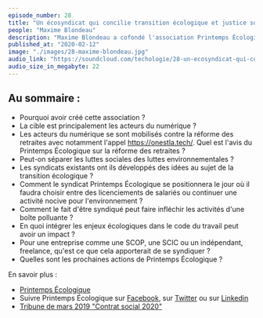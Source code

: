 ```yaml
---
episode_number: 28
title: "Un écosyndicat qui concilie transition écologique et justice sociale"
people: "Maxime Blondeau"
description: "Maxime Blondeau a cofondé l'association Printemps Écologique dont le but est de construire le premier écosyndicat de l'histoire et accélérer la transition écologique par la négociation collective."
published_at: "2020-02-12"
image: "./images/28-maxime-blondeau.jpg"
audio_link: "https://soundcloud.com/techologie/28-un-ecosyndicat-qui-concilie-transition-ecologique-et-justice-sociale"
audio_size_in_megabyte: 22
---
```


## Au sommaire :

* Pourquoi avoir créé cette association ?
* La cible est principalement les acteurs du numérique ?
* Les acteurs du numérique se sont mobilisés contre la réforme des retraites avec notamment l'appel https://onestla.tech/. Quel est l'avis du Printemps Écologique sur la réforme des retraites ?
* Peut-on séparer les luttes sociales des luttes environnementales ?
* Les syndicats existants ont ils développés des idées au sujet de la transition écologique ?
* Comment le syndicat Printemps Écologique se positionnera le jour où il faudra choisir entre des licenciements de salariés ou continuer une activité nocive pour l'environnement ?
* Comment le fait d'être syndiqué peut faire infléchir les activités d'une boîte polluante ?
* En quoi intégrer les enjeux écologiques dans le code du travail peut avoir un impact ?
* Pour une entreprise comme une SCOP, une SCIC ou un indépendant, freelance, qu'est ce que cela apporterait de se syndiquer ?
* Quelles sont les prochaines actions de Printemps Écologique ?

<div class="block">

En savoir plus :

* [Printemps Écologique](https://www.printemps-ecologique.fr) 
* Suivre Printemps Écologique sur [Facebook](https://www.facebook.com/ecosyndicat), sur [Twitter](https://www.twitter.com/ecosyndicat) ou sur [Linkedin](https://www.linkedin.com/company/37387288)
* [Tribune de mars 2019 "Contrat social 2020"](https://medium.com/@maximblondeau/contrat-social-reloaded-2e2b24c7b347)

</div>
